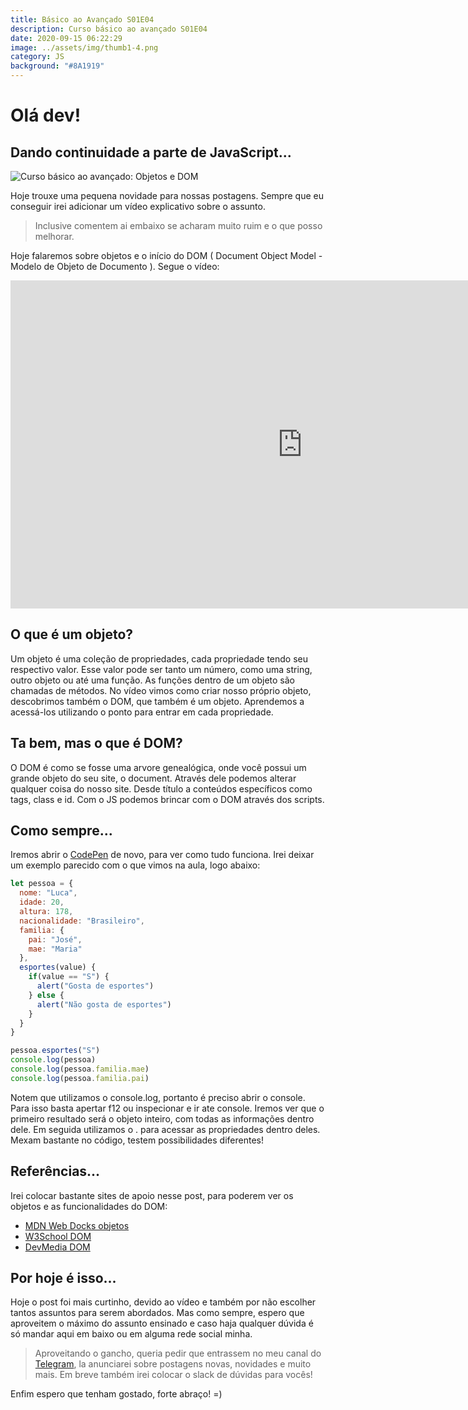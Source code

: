 ```yaml
---
title: Básico ao Avançado S01E04
description: Curso básico ao avançado S01E04
date: 2020-09-15 06:22:29
image: ../assets/img/thumb1-4.png
category: JS
background: "#8A1919"
---
```

# Olá dev!

## Dando continuidade a parte de JavaScript...

![Curso básico ao avançado: Objetos e DOM](../assets/img/thumb1-4.png)

Hoje trouxe uma pequena novidade para nossas postagens. Sempre que eu conseguir irei adicionar um vídeo explicativo sobre o assunto.

> Inclusive comentem ai embaixo se acharam muito ruim e o que posso melhorar.

Hoje falaremos sobre objetos e o início do DOM ( Document Object Model - Modelo de Objeto de Documento ). Segue o vídeo:

<iframe width="933" height="525" src="https://www.youtube.com/embed/jz6qSdSEnSw" frameborder="0" allow="accelerometer; autoplay; clipboard-write; encrypted-media; gyroscope; picture-in-picture" allowfullscreen></iframe>

## O que é um objeto?
Um objeto é uma coleção de propriedades, cada propriedade tendo seu respectivo valor. Esse valor pode ser tanto um número, como uma string, outro objeto ou até uma função. As funções dentro de um objeto são chamadas de métodos. No vídeo vimos como criar nosso próprio objeto, descobrimos também o DOM, que também é um objeto. Aprendemos a acessá-los utilizando o ponto para entrar em cada propriedade.

## Ta bem, mas o que é DOM?

O DOM é como se fosse uma arvore genealógica, onde você possui um grande objeto do seu site, o document. Através dele podemos alterar qualquer coisa do nosso site. Desde título a conteúdos específicos como tags, class e id. Com o JS podemos brincar com o DOM através dos scripts.

## Como sempre...

Iremos abrir o [CodePen](https://codepen.io/pen/) de novo, para ver como tudo funciona.
Irei deixar um exemplo parecido com o que vimos na aula, logo abaixo:

```javascript
let pessoa = {
  nome: "Luca",
  idade: 20,
  altura: 178,
  nacionalidade: "Brasileiro",
  familia: {
    pai: "José",
    mae: "Maria"
  },
  esportes(value) {
    if(value == "S") {
      alert("Gosta de esportes")
    } else {
      alert("Não gosta de esportes")
    }
  }
}

pessoa.esportes("S")
console.log(pessoa)
console.log(pessoa.familia.mae)
console.log(pessoa.familia.pai)
```

Notem que utilizamos o console.log, portanto é preciso abrir o console. Para isso basta apertar f12 ou inspecionar e ir ate console. Iremos ver que o primeiro resultado será o objeto inteiro, com todas as informações dentro dele. Em seguida utilizamos o . para acessar as propriedades dentro deles. Mexam bastante no código, testem possibilidades diferentes!

## Referências...

Irei colocar bastante sites de apoio nesse post, para poderem ver os objetos e as funcionalidades do DOM:

* [MDN Web Docks objetos](https://developer.mozilla.org/pt-BR/docs/Aprender/JavaScript/Objetos/B%C3%A1sico)
* [W3School DOM ](https://www.w3schools.com/js/js_htmldom.asp)
* [DevMedia DOM](https://www.devmedia.com.br/trabalhando-com-dom-em-javascript/29039)

## Por hoje é isso...

Hoje o post foi mais curtinho, devido ao vídeo e também por não escolher tantos assuntos para serem abordados. Mas  como sempre, espero que aproveitem o máximo do assunto ensinado e caso haja qualquer dúvida é só mandar aqui em baixo ou em alguma rede social minha. 

> Aproveitando o gancho, queria pedir que entrassem no meu canal do [Telegram](https://t.me/lucaagrablog), la anunciarei sobre postagens novas, novidades e muito mais. Em breve também irei colocar o slack de dúvidas para vocês!

Enfim espero que tenham gostado, forte abraço! =)